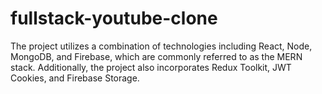 # fullstack-youtube-clone
 The project utilizes a combination of technologies including React, Node, MongoDB, and Firebase, which are commonly referred to as the MERN stack. Additionally, the project also incorporates Redux Toolkit, JWT Cookies, and Firebase Storage.
